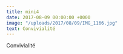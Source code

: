 ```yaml
---
title: mini4
date: 2017-08-09 00:00:00 +0000
image: "/uploads/2017/08/09/IMG_1166.jpg"
text: Convivialité
---
```



Convivialité